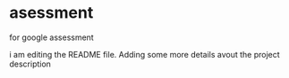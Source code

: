 # asessment
for google assessment

i am editing the README file. Adding some more details avout the project description


